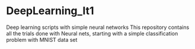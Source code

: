 # DeepLearning_It1
Deep learning scripts with simple neural networks
This repository contains all the trials done with Neural nets, starting with a simple classification problem with MNIST data set
